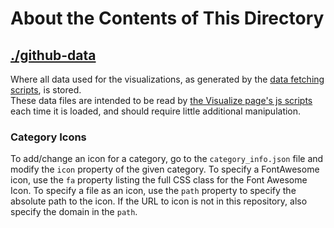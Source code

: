 # About the Contents of This Directory

## [./github-data][data dir]

Where all data used for the visualizations, as generated by the [data fetching scripts][scripts dir], is stored.  
These data files are intended to be read by [the Visualize page's js scripts][js dir] each time it is loaded, and should require little additional manipulation.

[data dir]: ./github-data
[scripts dir]: ../_visualize/scripts
[js dir]: ../js/visualize

### Category Icons
To add/change an icon for a category, go to the `category_info.json` file and modify the `icon` property of the given category. To specify a FontAwesome icon, use the `fa` property listing the full CSS class for the Font Awesome Icon.  To specify a file as an icon, use the `path` property to specify the absolute path to the icon.  If the URL to icon is not in this repository, also specify the domain in the `path`. 